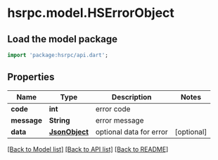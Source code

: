 # hsrpc.model.HSErrorObject

## Load the model package
```dart
import 'package:hsrpc/api.dart';
```

## Properties
Name | Type | Description | Notes
------------ | ------------- | ------------- | -------------
**code** | **int** | error code | 
**message** | **String** | error message | 
**data** | [**JsonObject**](.md) | optional data for error | [optional] 

[[Back to Model list]](../README.md#documentation-for-models) [[Back to API list]](../README.md#documentation-for-api-endpoints) [[Back to README]](../README.md)


